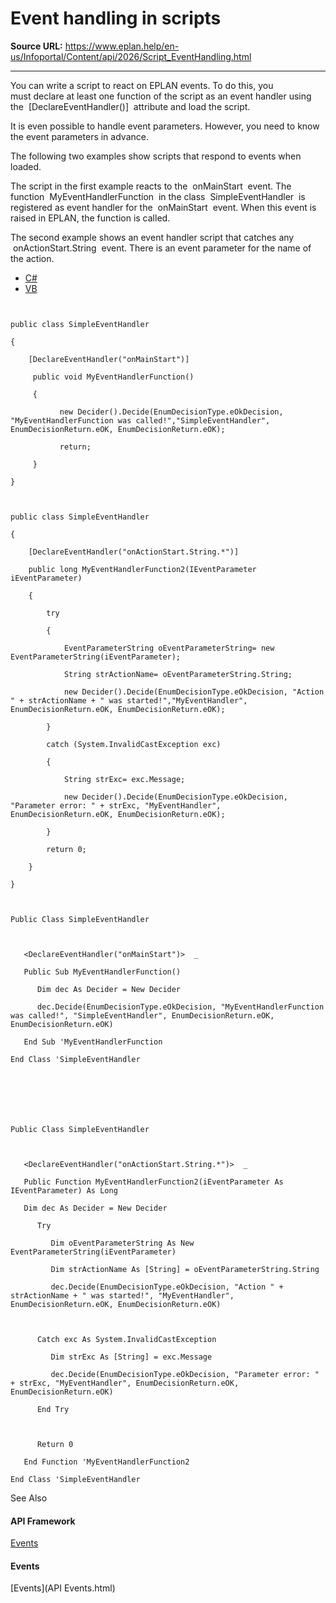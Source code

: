 # Event handling in scripts

**Source URL:** https://www.eplan.help/en-us/Infoportal/Content/api/2026/Script_EventHandling.html

---

You can write a script to react on EPLAN events. To do this, you must declare at least one function of the script as an event handler using the  [DeclareEventHandler()]  attribute and load the script.

It is even possible to handle event parameters. However, you need to know the event parameters in advance.

The following two examples show scripts that respond to events when loaded.

The script in the first example reacts to the  onMainStart  event. The function  MyEventHandlerFunction  in the class  SimpleEventHandler  is registered as event handler for the  onMainStart  event. When this event is raised in EPLAN, the function is called.

The second example shows an event handler script that catches any  onActionStart.String  event. There is an event parameter for the name of the action.

- [C#](#i-tab-content-CS)
- [VB](#i-tab-content-VB)

```

public class SimpleEventHandler
{
    [DeclareEventHandler("onMainStart")]
     public void MyEventHandlerFunction()
     {
           new Decider().Decide(EnumDecisionType.eOkDecision, "MyEventHandlerFunction was called!","SimpleEventHandler", EnumDecisionReturn.eOK, EnumDecisionReturn.eOK);
           return;
     }
} 

public class SimpleEventHandler
{
    [DeclareEventHandler("onActionStart.String.*")]
    public long MyEventHandlerFunction2(IEventParameter iEventParameter)
    {
        try
        {
            EventParameterString oEventParameterString= new EventParameterString(iEventParameter);
            String strActionName= oEventParameterString.String;
            new Decider().Decide(EnumDecisionType.eOkDecision, "Action " + strActionName + " was started!","MyEventHandler", EnumDecisionReturn.eOK, EnumDecisionReturn.eOK);
        }
        catch (System.InvalidCastException exc)
        {
            String strExc= exc.Message;
            new Decider().Decide(EnumDecisionType.eOkDecision, "Parameter error: " + strExc, "MyEventHandler", EnumDecisionReturn.eOK, EnumDecisionReturn.eOK);
        }
        return 0;
    }
}
```

```

Public Class SimpleEventHandler

   <DeclareEventHandler("onMainStart")>  _
   Public Sub MyEventHandlerFunction()
      Dim dec As Decider = New Decider
      dec.Decide(EnumDecisionType.eOkDecision, "MyEventHandlerFunction was called!", "SimpleEventHandler", EnumDecisionReturn.eOK, EnumDecisionReturn.eOK)
   End Sub 'MyEventHandlerFunction
End Class 'SimpleEventHandler

 

Public Class SimpleEventHandler

   <DeclareEventHandler("onActionStart.String.*")>  _
   Public Function MyEventHandlerFunction2(iEventParameter As IEventParameter) As Long
   Dim dec As Decider = New Decider
      Try
         Dim oEventParameterString As New EventParameterString(iEventParameter)
         Dim strActionName As [String] = oEventParameterString.String
         dec.Decide(EnumDecisionType.eOkDecision, "Action " + strActionName + " was started!", "MyEventHandler", EnumDecisionReturn.eOK, EnumDecisionReturn.eOK)

      Catch exc As System.InvalidCastException
         Dim strExc As [String] = exc.Message
         dec.Decide(EnumDecisionType.eOkDecision, "Parameter error: " + strExc, "MyEventHandler", EnumDecisionReturn.eOK, EnumDecisionReturn.eOK)
      End Try

      Return 0
   End Function 'MyEventHandlerFunction2
End Class 'SimpleEventHandler
```



See Also

#### API Framework

[Events](Events.html)

#### Events

[Events](API Events.html)
